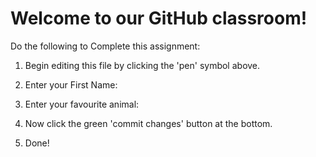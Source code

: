 # Welcome to our GitHub classroom!

Do the following to Complete this assignment:

1. Begin editing this file by clicking the 'pen' symbol above.

2. Enter your First Name: 

3. Enter your favourite animal:

4. Now click the green 'commit changes' button at the bottom.

5. Done!
